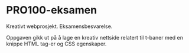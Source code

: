 # PRO100-eksamen
Kreativt webprosjekt. Eksamensbesvarelse.

Oppgaven gikk ut på å lage en kreativ nettside relatert til t-baner med en knippe HTML tag-er og CSS egenskaper.
